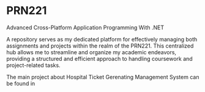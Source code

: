 # PRN221
Advanced Cross-Platform Application Programming With .NET

A repository serves as my dedicated platform for effectively managing both assignments and projects within the realm of the PRN221. 
This centralized hub allows me to streamline and organize my academic endeavors, providing a structured and efficient approach to handling coursework and project-related tasks.

The main project about Hospital Ticket Gerenating Management System can be found in 
